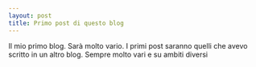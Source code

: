 ```yaml
---
layout: post
title: Primo post di questo blog
---
```


Il mio primo blog. Sarà molto vario. I primi post saranno quelli che avevo scritto in un altro blog.
Sempre molto vari e su ambiti diversi

